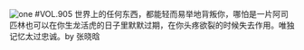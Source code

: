 ![one](http://image.wufazhuce.com/FlEFou0i05Ds6PLKqbjZgNLuNrMt)
#VOL.905
世界上的任何东西，都能轻而易举地背叛你，哪怕是一片阿司匹林也可以在你生龙活虎的日子里默默过期，在你头疼欲裂的时候失去作用。唯独记忆太过忠诚。by 张晓晗
